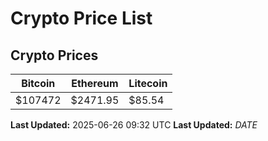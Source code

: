# Crypto Price List

## Crypto Prices
| Bitcoin | Ethereum | Litecoin |
| ------- | -------- | -------- |
| $107472 | $2471.95 | $85.54 |
**Last Updated:** 2025-06-26 09:32 UTC
**Last Updated:** $DATE$
